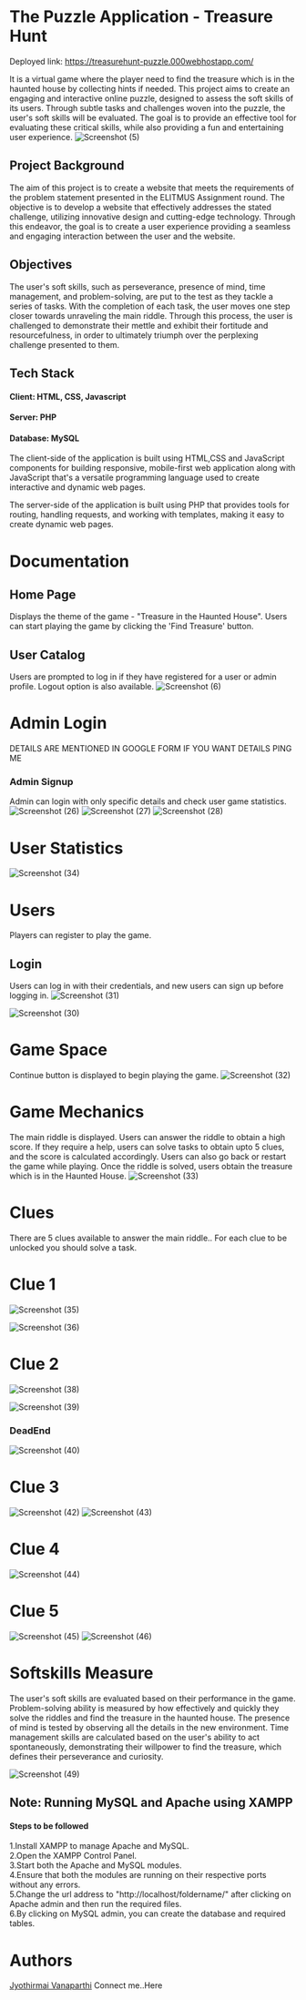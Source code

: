 # The Puzzle Application - Treasure Hunt
Deployed link: https://treasurehunt-puzzle.000webhostapp.com/

It is a virtual game where the player need to find the treasure which is in the haunted house by collecting hints if needed.
This project aims to create an engaging and interactive online puzzle, designed to assess the soft skills of its users. Through subtle tasks and challenges woven into the puzzle, the user's soft skills will be evaluated. The goal is to provide an effective tool for evaluating these critical skills, while also providing a fun and entertaining user experience.
![Screenshot (5)](https://user-images.githubusercontent.com/113755812/235368612-49bbb0d3-e69d-4da2-be17-e39c0f92a006.png)

## Project Background
The aim of this project is to create a website that meets the requirements of the problem statement presented in the ELITMUS Assignment round. The objective is to develop a website that effectively addresses the stated challenge, utilizing innovative design and cutting-edge technology. Through this endeavor, the goal is to create a user experience providing a seamless and engaging interaction between the user and the website.

## Objectives
The user's soft skills, such as perseverance, presence of mind, time management, and problem-solving, are put to the test as they tackle a series of tasks. With the completion of each task, the user moves one step closer towards unraveling the main riddle. Through this process, the user is challenged to demonstrate their mettle and exhibit their fortitude and resourcefulness, in order to ultimately triumph over the perplexing challenge presented to them.

## Tech Stack
#### Client: HTML, CSS, Javascript

#### Server: PHP

#### Database: MySQL

The client-side of the application is built using HTML,CSS and JavaScript components for building responsive, mobile-first web application along with JavaScript that's a versatile programming language used to create interactive and dynamic web pages.

The server-side of the application is built using PHP that provides tools for routing, handling requests, and working with templates, making it easy to create dynamic web pages.

# Documentation
## Home Page
Displays the theme of the game - "Treasure in the Haunted House". Users can start playing the game by clicking the 'Find Treasure' button.

## User Catalog
Users are prompted to log in if they have registered for a user or admin profile. Logout option is also available.
![Screenshot (6)](https://user-images.githubusercontent.com/113755812/235369299-de05e1b4-50c9-41f4-b309-1f7fcf613c28.png)

# Admin Login
DETAILS ARE MENTIONED IN GOOGLE FORM IF YOU WANT DETAILS PING ME

### Admin Signup
Admin can login with only specific details and check user game statistics.
![Screenshot (26)](https://user-images.githubusercontent.com/113755812/235369345-d7c836ee-062d-40f9-8788-b08a9300d6ce.png)
![Screenshot (27)](https://user-images.githubusercontent.com/113755812/235460717-7c658efc-9b00-4665-90dc-9f7939d94219.png)
![Screenshot (28)](https://user-images.githubusercontent.com/113755812/235460796-36af2c5a-3025-438c-af3f-718e874e27ea.png)

# User Statistics
![Screenshot (34)](https://user-images.githubusercontent.com/113755812/235460990-a8260c57-1470-4548-abc0-a741911cf98b.png)

# Users
Players can register to play the game.

## Login
Users can log in with their credentials, and new users can sign up before logging in.
![Screenshot (31)](https://user-images.githubusercontent.com/113755812/235461228-7d093f5c-3131-44a7-b154-44d0e496b473.png)

![Screenshot (30)](https://user-images.githubusercontent.com/113755812/235461185-e7b72f5a-250b-4131-97f1-4352b3d35500.png)


# Game Space
Continue button is displayed to begin playing the game.
![Screenshot (32)](https://user-images.githubusercontent.com/113755812/235461415-e4e32297-307c-4633-9682-9eeab4fb8de2.png)

# Game Mechanics
The main riddle is displayed. Users can answer the riddle to obtain a high score. If they require a help, users can solve tasks to obtain upto 5 clues, and the score is calculated accordingly. Users can also go back or restart the game while playing. Once the riddle is solved, users obtain the treasure which is in the Haunted House.
![Screenshot (33)](https://user-images.githubusercontent.com/113755812/235462187-409a6c77-d656-43a7-9088-4e5d9919c747.png)

# Clues
There are 5 clues available to answer the main riddle.. For each clue to be unlocked you should solve a task.
# Clue 1
![Screenshot (35)](https://user-images.githubusercontent.com/113755812/235462847-7232a22c-d83e-4964-964c-4e87d5412b91.png)

![Screenshot (36)](https://user-images.githubusercontent.com/113755812/235463516-d06debfc-05aa-4005-98a3-ad05b60200a4.png)

# Clue 2
![Screenshot (38)](https://user-images.githubusercontent.com/113755812/235463618-a483065b-4e67-4a45-aa13-3333e59bdb5d.png)

![Screenshot (39)](https://user-images.githubusercontent.com/113755812/235463708-63bebc9b-dd1f-4694-bf4e-99a74a2cd013.png)

### DeadEnd
![Screenshot (40)](https://user-images.githubusercontent.com/113755812/235463793-6c44c052-6414-4f5b-962e-c98d4ee89e2f.png)

# Clue 3
![Screenshot (42)](https://user-images.githubusercontent.com/113755812/235463856-4de0e20b-48b5-4b02-89d2-e81f3cb5c616.png)
![Screenshot (43)](https://user-images.githubusercontent.com/113755812/235463901-be06fb13-15ed-40d5-9f42-2d974868d92d.png)

# Clue 4
![Screenshot (44)](https://user-images.githubusercontent.com/113755812/235468891-32e1a81d-48af-4615-826a-e4dbe8ae6a94.png)

# Clue 5
![Screenshot (45)](https://user-images.githubusercontent.com/113755812/235468957-57ff10a9-c99c-4f72-a93d-5761df0b874d.png)
![Screenshot (46)](https://user-images.githubusercontent.com/113755812/235469011-f685e920-bb3d-46cc-97f9-ff4faf84560e.png)

# Softskills Measure
The user's soft skills are evaluated based on their performance in the game. Problem-solving ability is measured by how effectively and quickly they solve the riddles and find the treasure in the haunted house. The presence of mind is tested by observing all the details in the new environment. Time management skills are calculated based on the user's ability to act spontaneously, demonstrating their willpower to find the treasure, which defines their perseverance and curiosity.

![Screenshot (49)](https://user-images.githubusercontent.com/113755812/235469525-1689647a-9cf2-4d69-9c77-c4ba314c33e4.png)

## Note: Running MySQL and Apache using XAMPP
#### Steps to be followed
1.Install XAMPP to manage Apache and MySQL.    
2.Open the XAMPP Control Panel.     
3.Start both the Apache and MySQL modules.    
4.Ensure that both the modules are running on their respective ports without any errors.            
5.Change the url address to "http://localhost/foldername/" after clicking on Apache admin and then run the required files.         
6.By clicking on MySQL admin, you can create the database and required tables.   

# Authors
[Jyothirmai Vanaparthi](https://github.com/Jyothirmai-123) Connect me..Here
